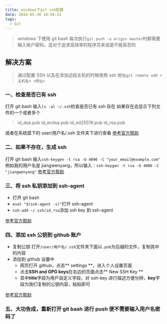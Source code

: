 ```yaml
---
title: windows下git ssh配置
date: 2016-05-30 18:58:33
tags:
  - Git
---
```


> windows 下使用 git bash 每次执行`git push -u origin master`时都需要输入账户密码，这对于追求高效率的程序员来说是不能容忍的

## 解决方案

> 通过配置 SSH 以及在添加远程主机的时候使用 ssh 地址`git remote add <主机名> <网址>`

### 一、检查是否已有 ssh

打开 git bash 输入`ls -al ~/.ssh`检查是否已有 ssh 存在
如果存在会显示下列文件的一个或者多个

> id_dsa.pub
> id_ecdsa.pub
> id_ed25519.pub
> id_rsa.pub

或者在系统盘下的 user/用户名/.ssh 文件夹下进行查看
[参考官方帮助](https://help.github.com/articles/checking-for-existing-ssh-keys/)

### 二、如果不存在，生成 ssh

打开 git bash 输入`ssh-keygen -t rsa -b 4096 -C "your_email@example.com"`
例如我的用户名是 jiangwenyang，所以输入：`ssh-keygen -t rsa -b 4096 -C "jiangwenyang"`
[参考官方帮助](https://help.github.com/articles/generating-a-new-ssh-key-and-adding-it-to-the-ssh-agent/)

### 三、将 ssh 私钥添加到 ssh-agent

- 打开 git bash
- `eval "$(ssh-agent -s)"`打开 ssh-agent
- `ssh-add ~/.ssh/id_rsa`添加 ssh key 到 ssh-agent

[参考官方帮助](https://help.github.com/articles/generating-a-new-ssh-key-and-adding-it-to-the-ssh-agent/)

### 四、添加 ssh 公钥到 github 账户

- 复制公钥
  打开`/user/用户名/.ssh`文件夹下面以`.pub`为后缀的文件，复制其中的内容
- 添加到 github 设置中
  - 网页打开 github，点击** settings **，进入个人设置页面
  - 点击**SSH and GPG keys**在右边的页面点击** New SSH Key **
  - 其中**title**字段为用户自定义字段，对 ssh-key 进行描述方便分辨，**key**字段为我们复制的公钥内容，粘贴即可

[参考官方帮助](https://help.github.com/articles/adding-a-new-ssh-key-to-your-github-account/)

### 五、大功告成，重新打开 git bash 进行 push 便不需要输入用户名密码了
